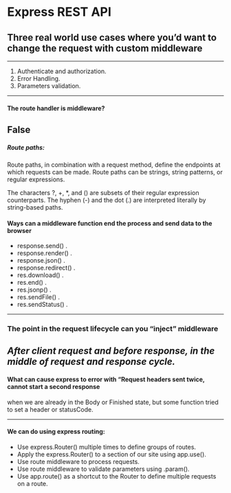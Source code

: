 # Express REST API

## Three real world use cases where you’d want to change the request with custom middleware
---------------------------------------------------------------------
1. Authenticate and authorization.
2. Error Handling.
3. Parameters validation.
-------------------------------------------------------
 #### The route handler is middleware?
 False
------------------------------------------------------------------

##### Route paths:
Route paths, in combination with a request method, define the endpoints at which requests can be made. Route paths can be strings, string patterns, or regular expressions.

The characters ?, +, *, and () are subsets of their regular expression counterparts. The hyphen (-) and the dot (.) are interpreted literally by string-based paths.


#### Ways can a middleware function end the process and send data to the browser
 * response.send() .
 * response.render() .
 * response.json() .
 * response.redirect() .
 * res.download() .
 * res.end() .
 *  res.jsonp() .
 * res.sendFile() .
 * res.sendStatus() . 
 --------------------------------------------

 ### The point in the request lifecycle can you “inject” middleware
 *After client request and before response, in the middle of request and response cycle.*
 ------------------------------------------------------------

  #### What can cause express to error with “Request headers sent twice, cannot start a second response
  when we are already in the Body or Finished state, but some function tried to set a header or statusCode.

-----------------------------------------------------
#### We can do using express routing:

* Use express.Router() multiple times to define groups of routes.
* Apply the express.Router() to a section of our site using app.use().
* Use route middleware to process requests.
* Use route middleware to validate parameters using .param().
* Use app.route() as a shortcut to the Router to define multiple requests on a route.






